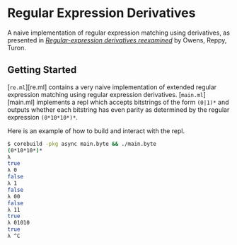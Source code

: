 # Regular Expression Derivatives #
A naive implementation of regular expression matching using derivatives, as
presented in [*Regular-expression derivatives reexamined*][reexamined] by
Owens, Reppy, Turon.

## Getting Started ##
[`re.ml`][re.ml] contains a very naive implementation of extended regular
expression matching using regular expression derivatives. [`main.ml`][main.ml]
implements a repl which accepts bitstrings of the form `(0|1)*` and outputs
whether each bitstring has even parity as determined by the regular expression
`(0*10*10*)*`.

Here is an example of how to build and interact with the repl.
```bash
$ corebuild -pkg async main.byte && ./main.byte
(0*10*10*)*
λ
true
λ 0
false
λ 1
false
λ 00
false
λ 11
true
λ 01010
true
λ ^C
```

[reexamined]: http://www.mpi-sws.org/~turon/re-deriv.pdf
